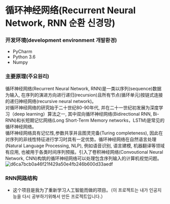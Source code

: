 # 循环神经网络(Recurrent Neural Network, RNN 순환 신경망)

### 开发环境(development environment 개발환경)
- PyCharm 
- Python 3.6
- Numpy 

### 主要原理(주요원리)
循环神经网络(Recurrent Neural Network, RNN)是一类以序列(sequence)数据为输入, 在序列的演进方向进行递归(recursion)且所有节点(循环单元)按链式连接的递归神经网络(recursive neural network)。   
对循环神经网络的研究始于二十世纪80-90年代, 并在二十一世纪初发展为深度学习（deep learning）算法之一, 其中双向循环神经网络(Bidirectional RNN, Bi-RNN)和长短期记忆网络(Long Short-Term Memory networks，LSTM)是常见的循环神经网络。   
循环神经网络具有记忆性,参数共享并且图灵完备(Turing completeness), 因此在对序列的非线性特征进行学习时具有一定优势。循环神经网络在自然语言处理(Natural Language Processing, NLP), 例如语音识别, 语言建模, 机器翻译等领域有应用, 也被用于各类时间序列预报。引入了卷积神经网络(Convoutional Neural Network, CNN)构筑的循环神经网络可以处理包含序列输入的计算机视觉问题。   
![d6ca7bcb0a46f21f429a50e4fb246b600d33aedf](https://user-images.githubusercontent.com/60682087/114156523-a4279d80-995d-11eb-873a-2e98fc7c8126.jpg)   

### RNN网路结构

- 这个项目是我为了重新学习人工智能而做的项目。（이 프로젝트는 내가 인공지능을 다시 공부하기위해서 만든 프로젝트입니다.）
